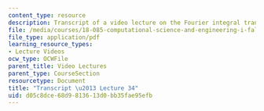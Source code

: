 ```yaml
---
content_type: resource
description: Transcript of a video lecture on the Fourier integral transform.
file: /media/courses/18-085-computational-science-and-engineering-i-fall-2008/d05c8dce68d9813613d0bb35fae95efb_18-085F08-L34.pdf
file_type: application/pdf
learning_resource_types:
- Lecture Videos
ocw_type: OCWFile
parent_title: Video Lectures
parent_type: CourseSection
resourcetype: Document
title: "Transcript \u2013 Lecture 34"
uid: d05c8dce-68d9-8136-13d0-bb35fae95efb
---
```

